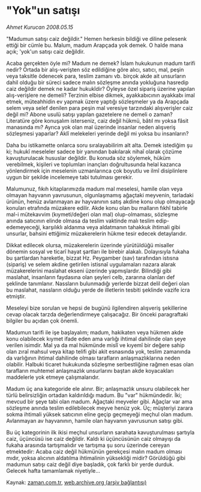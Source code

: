 # "Yok"un satışı

*Ahmet Kurucan 2008.05.15*

<tr><td class="metin" colspan="2" style="padding-top: 20px; padding-left: 5px; padding-right: 10px;">"Madumun satışı caiz değildir." Hemen herkesin bildiği ve diline pelesenk ettiği bir cümle bu. Malum, madum Arapçada yok demek. O halde mana açık; 'yok'un satışı caiz değildir.</td></tr><tr><td class="metin" colspan="2" style="padding-top: 20px; padding-left: 5px; padding-right: 10px;"><p>Acaba gerçekten öyle mi? Madum ne demek? İslam hukukunun madum tarifi nedir? Ortada bir alış-verişten söz edildiğine göre alıcı, satıcı, mal, peşin veya taksitle ödenecek para, teslim zamanı vb. birçok akde ait unsurların dahil olduğu bir süreci sadece malın sözleşme anında yokluğuna hasredip caiz değildir demek ne kadar hukukîdir? Öyleyse özel sipariş üzerine yapılan alış-verişlere ne demeli? Terzinin elbise dikmek, ayakkabıcının ayakkabı imal etmek, müteahhidin ev yapmak üzere yaptığı sözleşmeler ya da Arapçada selem veya selef denilen para peşin mal veresiye tarzındaki alışverişler caiz değil mi? Abone usulü satışı yapılan gazetelere ne demeli o zaman? Literatüre göre konuşalım isterseniz, caiz değil hükmü, bâtıl mı yoksa fâsit manasında mı? Ayrıca yok olan mal üzerinde insanlar neden alışveriş sözleşmesi yaparlar? Aklî melekeleri yerinde değil mi yoksa bu insanların? 
<p>Daha bu istikamette onlarca soru sıralayabilirim alt alta. Demek istediğim şu ki; hukukî meseleler sadece bir yanından bakılarak nihaî olarak çözüme kavuşturulacak hususlar değildir. Bu konuda söz söylemek, hüküm verebilmek, kişileri ve toplumları inançları doğrultusunda helal kazanca yönlendirmek için meselenin uzmanlarınca çok boyutlu ve ilmî disiplinlere uygun bir şekilde incelemeye tabi tutulması gerekir.
<p>Malumunuz, fıkıh kitaplarımızda madum mal meselesi, hamile olan veya olmayan hayvanın yavrusunun, olgunlaşmamış ağaçtaki meyvenin, tarladaki ürünün, henüz avlanmayan av hayvanının satış akdine konu olup olmayacağı konuları etrafında müzakere edilir. Akde konu olan bu malların fıkhî tabirle mal-i mütekavvim (kıymeti/değeri olan mal) olup-olmaması, sözleşme anında satıcının elinde olmasa da teslim vaktinde malı teslim edip-edemeyeceği, karşılıklı aldanma veya aldatmanın tahakkuk ihtimali gibi unsurlar, bahsini ettiğimiz müzakerelerin hükme tesir edecek detaylarıdır. 
<p>Dikkat edilecek olursa, müzakerelerin üzerinde yürütüldüğü misaller dönemin sosyal ve ticarî hayat şartları ile birebir alakalı. Dolayısıyla fukaha bu şartlardan hareketle, bizzat Hz. Peygamber (sav) tarafından istısna (sipariş) ve selem akdine getirilen istisnaî uygulamaları nazara alarak müzakerelerini maslahat ekseni üzerinde yapmışlardır. Bilindiği gibi maslahat, insanların faydasına olan şeyleri celb, zararına olanları def şeklinde tanımlanır. Nassların bulunmadığı yerlerde bizzat delil değeri olan bu maslahat, nassların olduğu yerde de illetlerin tesbiti şeklinde vazife icra etmiştir. 
<p>Meseleyi bize sorulan ve hepsi de bugünü ilgilendiren alışveriş şekillerine cevap olacak tarzda değerlendirmeye çalışacağız. Bir önceki paragraftaki bilgiler bu açıdan çok önemli. 
<p>Madumun tarifi ile işe başlayalım; madum, hakikaten veya hükmen akde konu olabilecek kıymet ifade eden ama varlığı ihtimal dahilinde olan şeye verilen isimdir. Mal ya da mal hükmünde mislî ve kıyemî bir değere sahip olan zıraî mahsul veya kitap telifi gibi akit esnasında yok, teslim zamanında da varlığının ihtimal dahilinde olması tarafların anlaşmazlıklarına neden olabilir. Halbuki ticaret hukukunda sözleşme serbestliğine rağmen esas olan tarafların muhtemel anlaşmazlık unsurlarını baştan akde koyacakları maddelerle yok etmeye çalışmalarıdır. 
<p>Madum üç ana kategoride ele alınır. Bir; anlaşmazlık unsuru olabilecek her türlü belirsizliğin ortadan kaldırıldığı madum. Bu "var" hükmündedir. İki; mevcud bir şeye tabi olan madum. Ağaçtaki meyveler gibi. Ağaçlar var ama sözleşme anında teslim edilebilecek meyve henüz yok. Üç; müşteriyi zarara sokma ihtimali yüksek satıcının eline geçip geçmeyeği meçhul olan madum. Avlanmayan av hayvanının, hamile olan hayvanın yavrusunun satışı gibi. 
<p>Bu üç kategorinin ilk ikisi meçhul unsurların sarahata kavuşturulması şartıyla caiz, üçüncüsü ise caiz değildir. Kaldı ki üçüncüsünün caiz olmayışı da fukaha arasında tartışmalıdır ve tartışma şu soru üzerinde cereyan etmektedir: Acaba caiz değil hükmünün gerekçesi malın madum olması mıdır, yoksa alıcının aldatılma ihtimalinin yüksekliği midir? Görüldüğü gibi madumun satışı caiz değil diye başladık, çok farklı bir yerde durduk. Gelecek hafta tamamlamak niyetiyle...<br/></p></p></p></p></p></p></p></p></td></tr>

Kaynak: [zaman.com.tr](http://zaman.com.tr/yazar.do?yazino=689612), [web.archive.org (arşiv bağlantısı)](http://web.archive.org/web/20080716030206/http://www.zaman.com.tr:80/yazar.do?yazino=689612)
